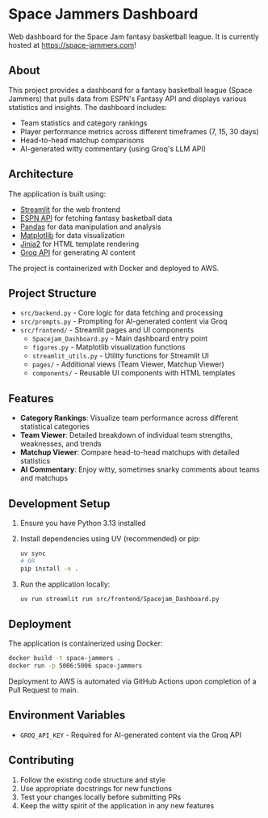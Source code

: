 # Space Jammers Dashboard

Web dashboard for the Space Jam fantasy basketball league. It is currently hosted at https://space-jammers.com!

## About

This project provides a dashboard for a fantasy basketball league (Space Jammers) that pulls data from ESPN's Fantasy API and displays various statistics and insights. The dashboard includes:

- Team statistics and category rankings
- Player performance metrics across different timeframes (7, 15, 30 days)
- Head-to-head matchup comparisons
- AI-generated witty commentary (using Groq's LLM API)

## Architecture

The application is built using:

- [Streamlit](https://streamlit.io/) for the web frontend
- [ESPN API](https://github.com/cwendt94/espn-api) for fetching fantasy basketball data
- [Pandas](https://pandas.pydata.org/) for data manipulation and analysis
- [Matplotlib](https://matplotlib.org/) for data visualization
- [Jinja2](https://jinja.palletsprojects.com/) for HTML template rendering
- [Groq API](https://groq.com/) for generating AI content

The project is containerized with Docker and deployed to AWS.

## Project Structure

- `src/backend.py` - Core logic for data fetching and processing
- `src/prompts.py` - Prompting for AI-generated content via Groq
- `src/frontend/` - Streamlit pages and UI components
  - `Spacejam_Dashboard.py` - Main dashboard entry point
  - `figures.py` - Matplotlib visualization functions
  - `streamlit_utils.py` - Utility functions for Streamlit UI
  - `pages/` - Additional views (Team Viewer, Matchup Viewer)
  - `components/` - Reusable UI components with HTML templates

## Features

- **Category Rankings**: Visualize team performance across different statistical categories
- **Team Viewer**: Detailed breakdown of individual team strengths, weaknesses, and trends
- **Matchup Viewer**: Compare head-to-head matchups with detailed statistics
- **AI Commentary**: Enjoy witty, sometimes snarky comments about teams and matchups

## Development Setup

1. Ensure you have Python 3.13 installed

2. Install dependencies using UV (recommended) or pip:
   ```bash
   uv sync
   # OR
   pip install -e .
   ```

3. Run the application locally:
   ```bash
   uv run streamlit run src/frontend/Spacejam_Dashboard.py
   ```

## Deployment

The application is containerized using Docker:

```bash
docker build -t space-jammers .
docker run -p 5006:5006 space-jammers
```

Deployment to AWS is automated via GitHub Actions upon completion of a Pull Request to main.

## Environment Variables

- `GROQ_API_KEY` - Required for AI-generated content via the Groq API

## Contributing

1. Follow the existing code structure and style
2. Use appropriate docstrings for new functions
3. Test your changes locally before submitting PRs
4. Keep the witty spirit of the application in any new features
